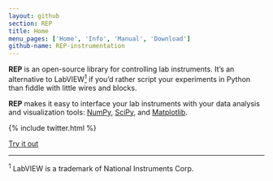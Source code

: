 ```yaml
---
layout: github
section: REP
title: Home
menu_pages: ['Home', 'Info', 'Manual', 'Download']
github-name: REP-instrumentation
---
```

**REP** is an open-source library for controlling lab instruments.
It’s an alternative to LabVIEW[<sup>1</sup>](#footnote1) if you’d rather script your experiments in Python than fiddle with little wires and blocks.

**REP** makes it easy to interface your lab instruments with your data analysis and visualization tools: [NumPy](http://numpy.scipy.org), [SciPy](http://www.scipy.org/), and [Matplotlib](http://matplotlib.sourceforge.net/).

{% include twitter.html %}

<div class="bigbutton-area">
  <a class="button bigbutton graybutton" href="rep-download.html">Try it out</a>
</div>

* * *
<sup>1</sup>
<span class="note" id="footnote1">LabVIEW is a trademark of National Instruments Corp.</span>
